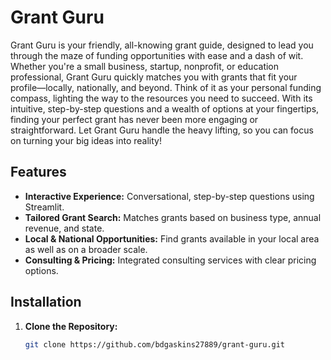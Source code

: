# Grant Guru

Grant Guru is your friendly, all-knowing grant guide, designed to lead you through the maze of funding opportunities with ease and a dash of wit. Whether you're a small business, startup, nonprofit, or education professional, Grant Guru quickly matches you with grants that fit your profile—locally, nationally, and beyond. Think of it as your personal funding compass, lighting the way to the resources you need to succeed. With its intuitive, step-by-step questions and a wealth of options at your fingertips, finding your perfect grant has never been more engaging or straightforward. Let Grant Guru handle the heavy lifting, so you can focus on turning your big ideas into reality!

## Features

- **Interactive Experience:** Conversational, step-by-step questions using Streamlit.
- **Tailored Grant Search:** Matches grants based on business type, annual revenue, and state.
- **Local & National Opportunities:** Find grants available in your local area as well as on a broader scale.
- **Consulting & Pricing:** Integrated consulting services with clear pricing options.

## Installation

1. **Clone the Repository:**

   ```bash
   git clone https://github.com/bdgaskins27889/grant-guru.git
